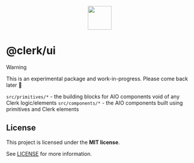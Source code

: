 <p align="center">
  <a href="https://clerk.com?utm_source=github&utm_medium=clerk_ui" target="_blank" rel="noopener noreferrer">
    <picture>
      <source media="(prefers-color-scheme: dark)" srcset="https://images.clerk.com/static/logo-dark-mode-400x400.png">
      <img src="https://images.clerk.com/static/logo-light-mode-400x400.png" height="64">
    </picture>
  </a>
  <br />
</p>

# @clerk/ui

> [!WARNING]
> This is an experimental package and work-in-progress. Please come back later 👋

`src/primitives/*` - the building blocks for AIO components void of any Clerk logic/elements
`src/components/*` - the AIO components built using primitives and Clerk elements

## License

This project is licensed under the **MIT license**.

See [LICENSE](https://github.com/clerk/javascript/blob/main/packages/ui/LICENSE) for more information.
